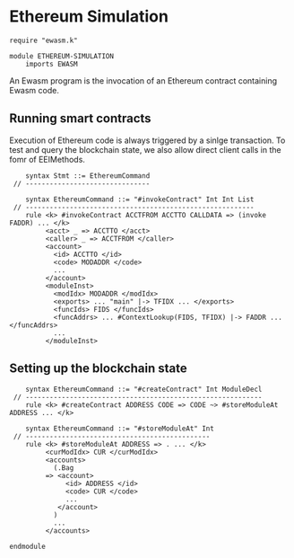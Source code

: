 Ethereum Simulation
===================

```k
require "ewasm.k"

module ETHEREUM-SIMULATION
    imports EWASM
```

An Ewasm program is the invocation of an Ethereum contract containing Ewasm code.

Running smart contracts
-----------------------

Execution of Ethereum code is always triggered by a sinlge transaction.
To test and query the blockchain state, we also allow direct client calls in the fomr of EEIMethods.

```k
    syntax Stmt ::= EthereumCommand
 // -------------------------------
```

```k
    syntax EthereumCommand ::= "#invokeContract" Int Int List
 // ---------------------------------------------------------
    rule <k> #invokeContract ACCTFROM ACCTTO CALLDATA => (invoke FADDR) ... </k>
         <acct> _ => ACCTTO </acct>
         <caller> _ => ACCTFROM </caller>
         <account>
           <id> ACCTTO </id>
           <code> MODADDR </code>
           ...
         </account>
         <moduleInst>
           <modIdx> MODADDR </modIdx>
           <exports> ... "main" |-> TFIDX ... </exports>
           <funcIds> FIDS </funcIds>
           <funcAddrs> ... #ContextLookup(FIDS, TFIDX) |-> FADDR ... </funcAddrs>
           ...
         </moduleInst>
```

Setting up the blockchain state
-------------------------------

```k
    syntax EthereumCommand ::= "#createContract" Int ModuleDecl
 // -----------------------------------------------------------
    rule <k> #createContract ADDRESS CODE => CODE ~> #storeModuleAt ADDRESS ... </k>

    syntax EthereumCommand ::= "#storeModuleAt" Int
 // ----------------------------------------------
    rule <k> #storeModuleAt ADDRESS => . ... </k>
         <curModIdx> CUR </curModIdx>
         <accounts>
           (.Bag
         => <account>
              <id> ADDRESS </id>
              <code> CUR </code>
              ...
            </account>
           )
           ...
         </accounts>
```

```k
endmodule
```

